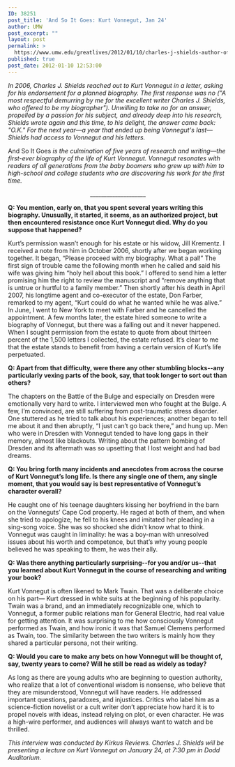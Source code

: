 ```yaml
---
ID: 38251
post_title: 'And So It Goes: Kurt Vonnegut, Jan 24'
author: UMW
post_excerpt: ""
layout: post
permalink: >
  https://www.umw.edu/greatlives/2012/01/10/charles-j-shields-author-of-kurt-vonnegut/
published: true
post_date: 2012-01-10 12:53:00
---
```

<em>In 2006, Charles J. Shields reached out to Kurt Vonnegut in a letter, asking for his endorsement for a planned biography. The first response was no ("A most respectful demurring by me for the excellent writer Charles J. Shields, who offered to be my biographer"). Unwilling to take no for an answer, propelled by a passion for his subject, and already deep into his research, Shields wrote again and this time, to his delight, the answer came back: "O.K." For the next year—a year that ended up being Vonnegut's last—Shields had access to Vonnegut and his letters.</em>

And So It Goes<em> is the culmination of five years of research and writing—the first-ever biography of the life of Kurt Vonnegut. Vonnegut resonates with readers of all generations from the baby boomers who grew up with him to high-school and college students who are discovering his work for the first time.</em>
<p style="text-align: center;">____________________</p>
<strong>Q: You mention, early on, that you spent several years writing this biography. Unusually, it started, it seems, as an authorized project, but then encountered resistance once Kurt Vonnegut died. Why do you suppose that happened?</strong>

Kurt’s permission wasn’t enough for his estate or his widow, Jill Krementz. I received a note from him in October 2006, shortly after we began working together. It began, “Please proceed with my biography. What a pal!” The first sign of trouble came the following month when he called and said his wife was giving him “holy hell about this book.” I offered to send him a letter promising him the right to review the manuscript and “remove anything that is untrue or hurtful to a family member.” Then shortly after his death in April 2007, his longtime agent and co-executor of the estate, Don Farber, remarked to my agent, “Kurt could do what he wanted while he was alive.” In June, I went to New York to meet with Farber and he cancelled the appointment. A few months later, the estate hired someone to write a biography of Vonnegut, but there was a falling out and it never happened. When I sought permission from the estate to quote from about thirteen percent of the 1,500 letters I collected, the estate refused. It’s clear to me that the estate stands to benefit from having a certain version of Kurt’s life perpetuated.

<strong>Q: Apart from that difficulty, were there any other stumbling blocks--any particularly vexing parts of the book, say, that took longer to sort out than others?</strong>

The chapters on the Battle of the Bulge and especially on Dresden were emotionally very hard to write. I interviewed men who fought at the Bulge. A few, I’m convinced, are still suffering from post-traumatic stress disorder. One stuttered as he tried to talk about his experiences; another began to tell me about it and then abruptly, “I just can’t go back there,” and hung up. Men who were in Dresden with Vonnegut tended to have long gaps in their memory, almost like blackouts. Writing about the pattern bombing of Dresden and its aftermath was so upsetting that I lost weight and had bad dreams.

<strong>Q: You bring forth many incidents and anecdotes from across the course of Kurt Vonnegut’s long life. Is there any single one of them, any single moment, that you would say is best representative of Vonnegut’s character overall?</strong>

He caught one of his teenage daughters kissing her boyfriend in the barn on the Vonneguts’ Cape Cod property. He raged at both of them, and when she tried to apologize, he fell to his knees and imitated her pleading in a sing-song voice. She was so shocked she didn’t know what to think. Vonnegut was caught in liminality: he was a boy-man with unresolved issues about his worth and competence, but that’s why young people believed he was speaking to them, he was their ally.

<strong>Q: Was there anything particularly surprising--for you and/or us--that you learned about Kurt Vonnegut in the course of researching and writing your book?</strong>

Kurt Vonnegut is often likened to Mark Twain. That was a deliberate choice on his part— Kurt dressed in white suits at the beginning of his popularity. Twain was a brand, and an immediately recognizable one, which to Vonnegut, a former public relations man for General Electric, had real value for getting attention. It was surprising to me how consciously Vonnegut performed as Twain, and how ironic it was that Samuel Clemens performed as Twain, too. The similarity between the two writers is mainly how they shared a particular persona, not their writing.

<strong>Q: Would you care to make any bets on how Vonnegut will be thought of, say, twenty years to come? Will he still be read as widely as today?</strong>

As long as there are young adults who are beginning to question authority, who realize that a lot of conventional wisdom is nonsense, who believe that they are misunderstood, Vonnegut will have readers. He addressed important questions, paradoxes, and injustices. Critics who label him as a science-fiction novelist or a cult writer don’t appreciate how hard it is to propel novels with ideas, instead relying on plot, or even character. He was a high-wire performer, and audiences will always want to watch and be thrilled.

<em>This interview was conducted by Kirkus Reviews. Charles J. Shields will be presenting a lecture on Kurt Vonnegut on January 24, at 7:30 pm in Dodd Auditorium.</em>